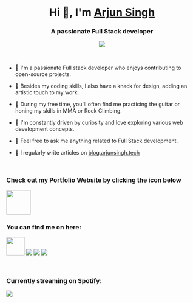 <h1 align="center">Hi 👋,  I'm <a href="https://www.arjunsingh.tech">Arjun Singh</a></h1>
<h3 align="center">A passionate Full Stack developer</h3>
<p align="center">
  <a href="https://skillicons.dev">
    <img src="https://skillicons.dev/icons?i=html,css,js,react,next,astro,tailwind,mongodb,mysql,express,nodejs,vite,jest,figma,bash" />
  </a>
</p>
<br>


- 👋 I'm a passionate Full stack developer who enjoys contributing to open-source projects.

- 🎨 Besides my coding skills, I also have a knack for design, adding an artistic touch to my work.

- 🌱 During my free time, you'll often find me practicing the guitar or honing my skills in MMA or Rock Climbing.

- 📌 I'm constantly driven by curiosity and love exploring various web development concepts.

- 💭 Feel free to ask me anything related to Full Stack development.

- 📝 I regularly write articles on [blog.arjunsingh.tech](https://blog.arjunsingh.tech)


<br>
<h3>Check out my Portfolio Website by clicking the icon below</h3>
<p>
<a href="https://blog.arjunsingh.tech">
  <img src="https://github.com/dotarjun/dotarjun/assets/71163609/87f40ac5-5f5a-48ff-82e4-4d35979c902e" width="64" />
</a>
</p>

<h3> You can find me on here: </h3>
<p>
    <a href="https://blog.arjunsingh.tech">
    <img src="https://github.com/dotarjun/dotarjun/assets/71163609/31a00092-6b4f-4f41-91bd-a228a40f8e01" width="48" />
  </a>
  <a href="https://twitter.com/dotarjun">
    <img src="https://skillicons.dev/icons?i=twitter" />
  </a>
  <a href="https://dev.to/dotarjun">
    <img src="https://skillicons.dev/icons?i=devto" />
  </a>
  <a href="https://www.linkedin.com/in/arjun-singh-a1a706189/">
    <img src="https://skillicons.dev/icons?i=linkedin" />
  </a>
<!--<a href="https://http://blog.arjunsingh.tech/">
    <img src="https://skillicons.dev/icons?i=hashnode" />
  </a>  -->
</p>
<br>
<h3> Currently streaming on Spotify: </h3>

<p>
  <a href="https://spotify-github-profile.vercel.app/api/view?uid=31aeuqobiqqa77jzxrpkz4jrpl2q&redirect=true">
    <img src="https://spotify-github-profile.vercel.app/api/view?uid=31aeuqobiqqa77jzxrpkz4jrpl2q&cover_image=true&theme=novatorem&show_offline=false&background_color=121212&interchange=true&bar_color=53b14f&bar_color_cover=false" />
  </a>
</p>
